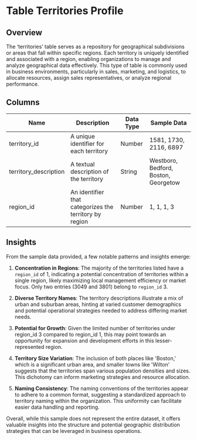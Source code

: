 # Table Territories Profile

## Overview
The ‘territories’ table serves as a repository for geographical subdivisions or areas that fall within specific regions. Each territory is uniquely identified and associated with a region, enabling organizations to manage and analyze geographical data effectively. This type of table is commonly used in business environments, particularly in sales, marketing, and logistics, to allocate resources, assign sales representatives, or analyze regional performance.

## Columns
| Name                     | Description                                       | Data Type  | Sample Data                   |
|--------------------------|---------------------------------------------------|------------|-------------------------------|
| territory_id             | A unique identifier for each territory            | Number     | 1581, 1730, 2116, 6897       |
| territory_description    | A textual description of the territory            | String     | Westboro, Bedford, Boston, Georgetow  |
| region_id                | An identifier that categorizes the territory by region | Number     | 1, 1, 1, 3                  |

## Insights
From the sample data provided, a few notable patterns and insights emerge:

1. **Concentration in Regions**: The majority of the territories listed have a `region_id` of 1, indicating a potential concentration of territories within a single region, likely maximizing local management efficiency or market focus. Only two entries (3049 and 3801) belong to `region_id` 3.

2. **Diverse Territory Names**: The territory descriptions illustrate a mix of urban and suburban areas, hinting at varied customer demographics and potential operational strategies needed to address differing market needs.

3. **Potential for Growth**: Given the limited number of territories under region_id 3 compared to region_id 1, this may point towards an opportunity for expansion and development efforts in this lesser-represented region.

4. **Territory Size Variation**: The inclusion of both places like 'Boston,' which is a significant urban area, and smaller towns like 'Wilton' suggests that the territories span various population densities and sizes. This dichotomy can inform marketing strategies and resource allocation.

5. **Naming Consistency**: The naming conventions of the territories appear to adhere to a common format, suggesting a standardized approach to territory naming within the organization. This uniformity can facilitate easier data handling and reporting.

Overall, while this sample does not represent the entire dataset, it offers valuable insights into the structure and potential geographic distribution strategies that can be leveraged in business operations.